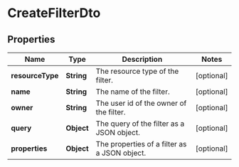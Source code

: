 

# CreateFilterDto


## Properties

Name | Type | Description | Notes
------------ | ------------- | ------------- | -------------
**resourceType** | **String** | The resource type of the filter. |  [optional]
**name** | **String** | The name of the filter. |  [optional]
**owner** | **String** | The user id of the owner of the filter. |  [optional]
**query** | **Object** | The query of the filter as a JSON object. |  [optional]
**properties** | **Object** | The properties of a filter as a JSON object. |  [optional]



